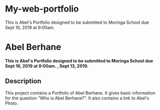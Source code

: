 # My-web-portfolio
This is Abel's Portfolio designed to be submitted to Moringa School due Sept 16, 2019 at 9:00am. 
# Abel Berhane
#### This is Abel's Portfolio designed to be submitted to Moringa School due Sept 16, 2019 at 9:00am. , Sept 13, 2019.
## Description
This project contains a Portfolio of Abel Berhane. It gives basic information for the question "Who is Abel Berhane?". It also contains a link to Abel's Photo.
